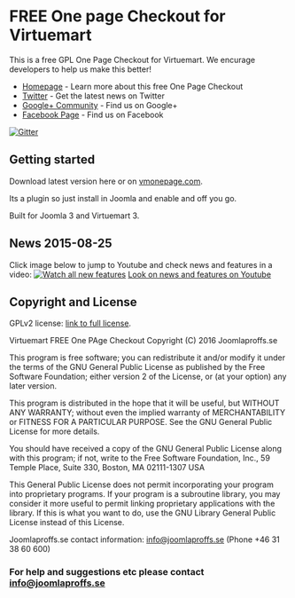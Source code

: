 # FREE One page Checkout for Virtuemart

This is a free GPL One Page Checkout for Virtuemart. We encurage developers to help us make this better! 

* [Homepage](http://vmonepage.com) - Learn more about this free One Page Checkout
* [Twitter](https://twitter.com/vmonepage) - Get the latest news on Twitter
* [Google+ Community](https://plus.google.com/+VmonepageFree/) - Find us on Google+
* [Facebook Page](https://www.facebook.com/vmonepage) - Find us on Facebook

[![Gitter](https://badges.gitter.im/Join%20Chat.svg)](https://gitter.im/joomlaproffs/vmonepage)

## Getting started

Download latest version here or on [vmonepage.com](http://vmonepage.com). 

Its a plugin so just install in Joomla and enable and off you go. 

Built for Joomla 3 and Virtuemart 3.

## News 2015-08-25
Click image below to jump to Youtube and check news and features in a video:
[![Watch all new features](http://img.youtube.com/vi/bh2JKvxBI60/0.jpg)](http://www.youtube.com/watch?v=bh2JKvxBI60)
[Look on news and features on Youtube](https://www.youtube.com/watch?v=bh2JKvxBI60)

## Copyright and License

GPLv2 license: [link to full license](http://www.gnu.org/licenses/old-licenses/gpl-2.0.html). 

Virtuemart FREE One PAge Checkout
Copyright (C) 2016 Joomlaproffs.se

This program is free software; you can redistribute it and/or modify it under the terms of the GNU General Public License as published by
the Free Software Foundation; either version 2 of the License, or (at your option) any later version.

This program is distributed in the hope that it will be useful, but WITHOUT ANY WARRANTY; without even the implied warranty of MERCHANTABILITY or FITNESS FOR A PARTICULAR PURPOSE.  See the GNU General Public License for more details.

You should have received a copy of the GNU General Public License along with this program; if not, write to the Free Software Foundation, Inc., 59 Temple Place, Suite 330, Boston, MA  02111-1307  USA

This General Public License does not permit incorporating your program into
proprietary programs.  If your program is a subroutine library, you may
consider it more useful to permit linking proprietary applications with the
library.  If this is what you want to do, use the GNU Library General
Public License instead of this License.

Joomlaproffs.se contact information: info@joomlaproffs.se (Phone +46 31 38 60 600)


### For help and suggestions etc please contact info@joomlaproffs.se
